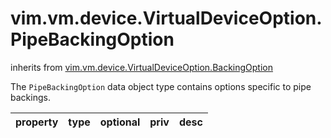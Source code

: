 vim.vm.device.VirtualDeviceOption.PipeBackingOption
===================================================
inherits from [vim.vm.device.VirtualDeviceOption.BackingOption](docs/vim.vm.device.VirtualDeviceOption.BackingOption.md)


The <code>PipeBackingOption</code> data object type contains options   specific to pipe backings.

| property | type | optional | priv | desc |
|:---------|:-----|:---------|:-----|:-----|



